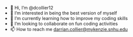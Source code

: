 - 👋 Hi, I’m @dcollier12
- 👀 I’m interested in being the best version of myself
- 🌱 I’m currently learning how to improve my coding skills
- 💞️ I’m looking to collaborate on fun coding activities
- 📫 How to reach me darrian.collier@mykenzie.snhu.edu

<!---
dcollier12/dcollier12 is a ✨ special ✨ repository because its `README.md` (this file) appears on your GitHub profile.
You can click the Preview link to take a look at your changes.
--->

